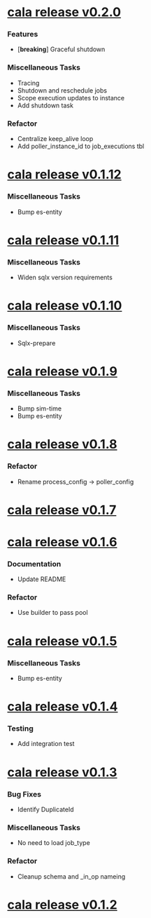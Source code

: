 # [cala release v0.2.0](https://github.com/GaloyMoney/cala/releases/tag/0.2.0)


### Features

- [**breaking**] Graceful shutdown

### Miscellaneous Tasks

- Tracing
- Shutdown and reschedule jobs
- Scope execution updates to instance
- Add shutdown task

### Refactor

- Centralize keep_alive loop
- Add poller_instance_id to job_executions tbl

# [cala release v0.1.12](https://github.com/GaloyMoney/cala/releases/tag/0.1.12)


### Miscellaneous Tasks

- Bump es-entity

# [cala release v0.1.11](https://github.com/GaloyMoney/cala/releases/tag/0.1.11)


### Miscellaneous Tasks

- Widen sqlx version requirements

# [cala release v0.1.10](https://github.com/GaloyMoney/cala/releases/tag/0.1.10)


### Miscellaneous Tasks

- Sqlx-prepare

# [cala release v0.1.9](https://github.com/GaloyMoney/cala/releases/tag/0.1.9)


### Miscellaneous Tasks

- Bump sim-time
- Bump es-entity

# [cala release v0.1.8](https://github.com/GaloyMoney/cala/releases/tag/0.1.8)


### Refactor

- Rename process_config -> poller_config

# [cala release v0.1.7](https://github.com/GaloyMoney/cala/releases/tag/0.1.7)



# [cala release v0.1.6](https://github.com/GaloyMoney/cala/releases/tag/0.1.6)


### Documentation

- Update README

### Refactor

- Use builder to pass pool

# [cala release v0.1.5](https://github.com/GaloyMoney/cala/releases/tag/0.1.5)


### Miscellaneous Tasks

- Bump es-entity

# [cala release v0.1.4](https://github.com/GaloyMoney/cala/releases/tag/0.1.4)


### Testing

- Add integration test

# [cala release v0.1.3](https://github.com/GaloyMoney/cala/releases/tag/0.1.3)


### Bug Fixes

- Identify DuplicateId

### Miscellaneous Tasks

- No need to load job_type

### Refactor

- Cleanup schema and _in_op nameing

# [cala release v0.1.2](https://github.com/GaloyMoney/cala/releases/tag/0.1.2)
